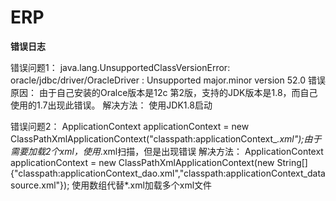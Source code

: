 # ERP
**错误日志**

错误问题1：
    java.lang.UnsupportedClassVersionError: oracle/jdbc/driver/OracleDriver : Unsupported major.minor version 52.0
错误原因：
    由于自己安装的Oralce版本是12c 第2版，支持的JDK版本是1.8，而自己使用的1.7出现此错误。
解决方法：
    使用JDK1.8启动

错误问题2：
    ApplicationContext applicationContext = new ClassPathXmlApplicationContext("classpath:applicationContext_*.xml");由于需要加载2个xml，使用*.xml扫描，但是出现错误
解决方法：
    ApplicationContext applicationContext = new ClassPathXmlApplicationContext(new String[]{"classpath:applicationContext_dao.xml","classpath:applicationContext_datasource.xml"});
使用数组代替*.xml加载多个xml文件